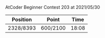 AtCoder Beginner Contest 203 at 2021/05/30

| Position | Point | Time |
|:---:|:---:|:---:|
| 2328/8393 | 600/2100 | 18:08 |
